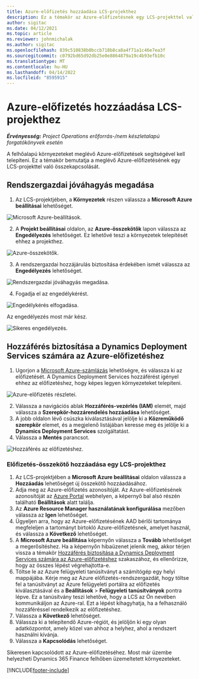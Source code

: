 ```yaml
---
title: Azure-előfizetés hozzáadása LCS-projekthez
description: Ez a témakör az Azure-előfizetésnek egy LCS-projekttel való összekapcsolásával kapcsolatban tartalmaz tájékoztatást.
author: sigitac
ms.date: 04/12/2021
ms.topic: article
ms.reviewer: johnmichalak
ms.author: sigitac
ms.openlocfilehash: 839c510838b0bccb718b8ca8a4f71a1c46e7ea3f
ms.sourcegitcommit: c0792bd65d92db25e0e8864879a19c4b93efb10c
ms.translationtype: MT
ms.contentlocale: hu-HU
ms.lasthandoff: 04/14/2022
ms.locfileid: "8595915"
---
```

# <a name="add-an-azure-subscription-to-an-lcs-project"></a>Azure-előfizetés hozzáadása LCS-projekthez

_**Érvényesség:** Project Operations erőforrás-/nem készletalapú forgatókönyvek esetén_

A felhőalapú környezeteket meglévő Azure-előfizetések segítségével kell telepíteni. Ez a témakör bemutatja a meglévő Azure-előfizetésének egy LCS-projekttel való összekapcsolását. 

## <a name="grant-admin-consent"></a>Rendszergazdai jóváhagyás megadása

1. Az LCS-projektjében, a **Környezetek** részen válassza a **Microsoft Azure beállításai** lehetőséget.

![Microsoft Azure-beállítások.](./media/1MicrosoftAzureSettings.png)

2. A **Projekt beállításai** oldalon, az **Azure-összekötők** lapon válassza az **Engedélyezés** lehetőséget. Ez lehetővé teszi a környezetek telepítését ehhez a projekthez.

![Azure-összekötők.](./media/2AzureConnectors.png)

3. A rendszergazdai hozzájárulás biztosítása érdekében ismét válassza az **Engedélyezés** lehetőséget.

![Rendszergazdai jóváhagyás megadása.](./media/3GrantAdminConsent.png)

4. Fogadja el az engedélykérést.

![Engedélykérés elfogadása.](./media/4AcceptPermissionRequest.png)

Az engedélyezés most már kész. 

![Sikeres engedélyezés.](./media/5AuthorizationComplete.png)

## <a name="provide-dynamics-deployment-services-access-to-your-azure-subscription"></a><a name="provide"></a>Hozzáférés biztosítása a Dynamics Deployment Services számára az Azure-előfizetéshez

1. Ugorjon a [Microsoft Azure-számlázás](https://portal.azure.com/#blade/Microsoft\_Azure\_Billing/SubscriptionsBlade) lehetőségre, és válassza ki az előfizetését. A Dynamics Deployment Services hozzáférést igényel ehhez az előfizetéshez, hogy képes legyen környezeteket telepíteni.

![Azure-előfizetés részletei.](./media/6AzureSubscription.png)

2. Válassza a navigációs ablak **Hozzáférés-vezérlés (IAM)** elemét, majd válassza a **Szerepkör-hozzárendelés hozzáadása** lehetőséget.
3. A jobb oldalon lévő csúszka kiválasztásával jelölje ki a **Közreműködő szerepkör** elemet, és a megjelenő listájában keresse meg és jelölje ki a **Dynamics Deployment Services** szolgáltatást. 
4. Válassza a **Mentés** parancsot.

![Hozzáférés az előfizetéshez.](./media/7SubscriptionAccess.png)

### <a name="add-a-subscription-connector-to-an-lcs-project"></a>Előfizetés-összekötő hozzáadása egy LCS-projekthez

1. Az LCS-projektjében a **Microsoft Azure beállításai** oldalon válassza a **Hozzáadás** lehetőséget új összekötő hozzáadásához.
2. Adja meg az Azure-előfizetés azonosítóját. Az Azure-előfizetésének azonosítóját az [Azure Portal](https://ms.portal.azure.com/) webhelyen, a képernyő bal alsó részén található **Beállítások** alatt találja.
3. Az **Azure Resource Manager használatának konfigurálása** mezőben válassza az **Igen** lehetőséget.
4. Ügyeljen arra, hogy az Azure-előfizetésének AAD bérlői tartománya megfeleljen a tartományt birtokló Azure-előfizetésnek, amelyet használ, és válassza a **Következő** lehetőséget.
5. A **Microsoft Azure beállítása** képernyőn válassza a **Tovább** lehetőséget a megerősítéshez. Ha a képernyőn hibaüzenet jelenik meg, akkor térjen vissza a témakör [Hozzáférés biztosítása a Dynamics Deployment Services számára az Azure-előfizetéshez](#provide) szakaszához, és ellenőrizze, hogy az összes lépést végrehajtotta-e.
6. Töltse le az Azure felügyeleti tanúsítványt a számítógép egy helyi mappájába. Kérje meg az Azure előfizetés-rendszergazdát, hogy töltse fel a tanúsítványt az Azure felügyeleti portálra az előfizetés kiválasztásával és a **Beállítások** > **Felügyeleti tanúsítványok** pontra lépve. Ez a tanúsítvány teszi lehetővé, hogy a LCS az Ön nevében kommunikáljon az Azure-ral. Ezt a lépést kihagyhatja, ha a felhasználó hozzáféréssel rendelkezik az előfizetéshez.
7. Válassza a **Következő** lehetőséget.
8. Válassza ki a telepítendő Azure-régiót, és jelöljön ki egy olyan adatközpontot, amely közel van ahhoz a helyhez, ahol a rendszert használni kívánja.
9.  Válassza a **Kapcsolódás** lehetőséget.

Sikeresen kapcsolódott az Azure-előfizetéséhez. Most már üzembe helyezheti Dynamics 365 Finance felhőben üzemeltetett környezeteket.




[!INCLUDE[footer-include](../includes/footer-banner.md)]
